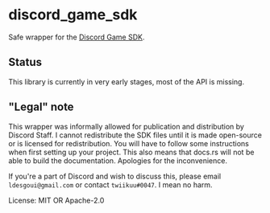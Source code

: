 # discord_game_sdk

Safe wrapper for the [Discord Game SDK](https://discordapp.com/developers/docs/game-sdk/sdk-starter-guide).

## Status

This library is currently in very early stages, most of the API is missing.

## "Legal" note

This wrapper was informally allowed for publication and distribution by Discord Staff.
I cannot redistribute the SDK files until it is made open-source or is licensed for redistribution. You will have to follow some instructions when first setting up your project.
This also means that docs.rs will not be able to build the documentation.
Apologies for the inconvenience.

If you're a part of Discord and wish to discuss this, please email `ldesgoui@gmail.com` or contact `twiikuu#0047`. I mean no harm.

License: MIT OR Apache-2.0
